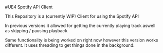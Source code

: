 #UE4 Spotify API Client

This Repository is a (currently WIP) Client for using the Spotify API

In previous versions it allowed for getting the currently playing track aswell as skipping / pausing playback. 

Same functionality is being worked on right now however this version works different. It uses threading to get things done in the background.
